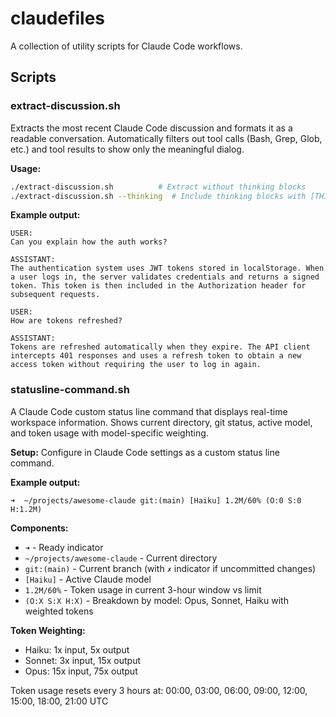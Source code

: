 # claudefiles

A collection of utility scripts for Claude Code workflows.

## Scripts

### extract-discussion.sh

Extracts the most recent Claude Code discussion and formats it as a readable conversation. Automatically filters out tool calls (Bash, Grep, Glob, etc.) and tool results to show only the meaningful dialog.

**Usage:**
```bash
./extract-discussion.sh          # Extract without thinking blocks
./extract-discussion.sh --thinking  # Include thinking blocks with [THINKING] markers
```

**Example output:**
```
USER:
Can you explain how the auth works?

ASSISTANT:
The authentication system uses JWT tokens stored in localStorage. When a user logs in, the server validates credentials and returns a signed token. This token is then included in the Authorization header for subsequent requests.

USER:
How are tokens refreshed?

ASSISTANT:
Tokens are refreshed automatically when they expire. The API client intercepts 401 responses and uses a refresh token to obtain a new access token without requiring the user to log in again.
```

### statusline-command.sh

A Claude Code custom status line command that displays real-time workspace information. Shows current directory, git status, active model, and token usage with model-specific weighting.

**Setup:**
Configure in Claude Code settings as a custom status line command.

**Example output:**
```
➜  ~/projects/awesome-claude git:(main) [Haiku] 1.2M/60% (O:0 S:0 H:1.2M)
```

**Components:**
- `➜` - Ready indicator
- `~/projects/awesome-claude` - Current directory
- `git:(main)` - Current branch (with `✗` indicator if uncommitted changes)
- `[Haiku]` - Active Claude model
- `1.2M/60%` - Token usage in current 3-hour window vs limit
- `(O:X S:X H:X)` - Breakdown by model: Opus, Sonnet, Haiku with weighted tokens

**Token Weighting:**
- Haiku: 1x input, 5x output
- Sonnet: 3x input, 15x output
- Opus: 15x input, 75x output

Token usage resets every 3 hours at: 00:00, 03:00, 06:00, 09:00, 12:00, 15:00, 18:00, 21:00 UTC
